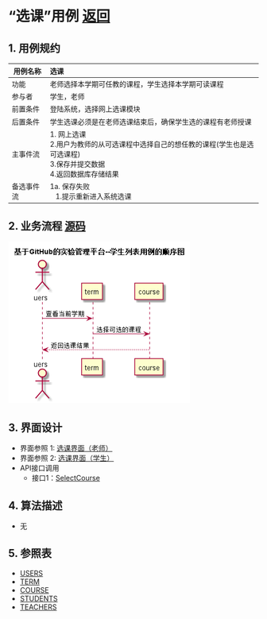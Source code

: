 # “选课”用例 [返回](../README.md)

## 1. 用例规约

|用例名称|选课|
|-------|:-------------|
|功能|老师选择本学期可任教的课程，学生选择本学期可读课程|
|参与者|学生，老师|
|前置条件|登陆系统，选择网上选课模块|
|后置条件|学生选课必须是在老师选课结束后，确保学生选的课程有老师授课|
|主事件流| 1. 网上选课<br/>2.用户为教师的从可选课程中选择自己的想任教的课程(学生也是选可选课程)<br/>3.保存并提交数据<br/>4.返回数据库存储结果
|备选事件流|1a. 保存失败 <br/>&nbsp;&nbsp; 1.提示重新进入系统选课 <br/>  |

## 2. 业务流程 [源码](../src/sequence选课.puml)
![sequence1](../sequence选课.png) 

## 3. 界面设计
- 界面参照 1: [选课界面（老师）](https://sun-s0.github.io/is_analysis/test6/ui/%E7%BD%91%E4%B8%8A%E9%80%89%E8%AF%BE.html)
- 界面参照 2: [选课界面（学生）](https://sun-s0.github.io/is_analysis/test6/ui/%E7%BD%91%E4%B8%8A%E9%80%89%E8%AF%BE-%E5%AD%A6%E7%94%9F.html)
- API接口调用
    - 接口1：[SelectCourse](../接口/SelectCourse.md)

## 4. 算法描述 
- 无
    
## 5. 参照表

- [USERS](../DesignDatabase.md/#USERS)
- [TERM](../数据库设计.md/#TERM)
- [COURSE](../DesignDatabase.md/#COURSE)
- [STUDENTS](../DesignDatabase.md/#STUDENTS)
- [TEACHERS](../DesignDatabase.md/#TEACHERS)
